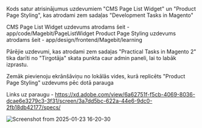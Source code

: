 Kods satur atrisinājumus uzdevumiem "CMS Page List Widget" un "Product Page Styling", kas atrodami zem sadaļas "Development Tasks in Magento"

CMS Page List Widget uzdevums atrodams šeit - app/code/Magebit/PageListWidget
Product Page Styling uzdevums atrodams šeit - app/design/frontend/Magebit/learning

Pārējie uzdevumi, kas atrodami zem sadaļas "Practical Tasks in Magento 2" tika darīti no "Tirgotāja" skata punkta caur admin paneli, lai to labāk izprastu.

Zemāk pievienoju ekrānšāviņu no lokālās vides, kurā replicēts "Product Page Styling" uzdevums pēc dotā parauga

Links uz paraugu - https://xd.adobe.com/view/6a62751f-f5cb-4069-8036-dcae6e3279c3-3f31/screen/3a7dd5bc-622a-44e6-9dc0-2fb18db42177/specs/

![Screenshot from 2025-01-23 16-20-30](https://github.com/user-attachments/assets/92455978-eb7c-469a-9e50-c0f7197f042c)
